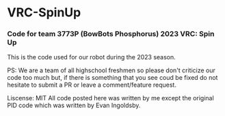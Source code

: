 # VRC-SpinUp
### Code for team 3773P (BowBots Phosphorus) 2023 VRC: Spin Up
This is the code used for our robot during the 2023 season.

PS: We are a team of all highschool freshmen so please don't criticize our code too much but, if there is something that
you see coud be fixed do not hesitate to submit a PR or leave a comment/feature request.

Liscense: MIT
All code posted here was written by me except the original PID code which was written by Evan Ingoldsby.
